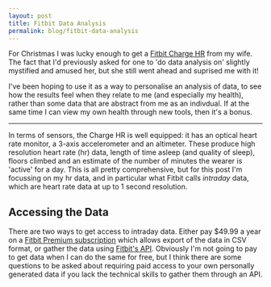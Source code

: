 ```yaml
---
layout: post
title: Fitbit Data Analysis
permalink: blog/fitbit-data-analysis
---
```


For Christmas I was lucky enough to get a [Fitbit Charge HR](https://www.fitbit.com/uk/chargehr) from my wife. The fact that I'd previously asked for one to 'do data analysis on' slightly mystified and amused her, but she still went ahead and suprised me with it!

I've been hoping to use it as a way to personalise an analysis of data, to see how the results feel when they relate to me (and especially my health), rather than some data that are abstract from me as an indivdual. If at the same time I can view my own health through new tools, then it's a bonus.

-----
<!--more-->

In terms of sensors, the Charge HR is well equipped: it has an optical heart rate monitor, a 3-axis accelerometer and an altimeter. These produce high resolution heart rate (hr) data, length of time asleep (and quality of sleep), floors climbed and an estimate of the number of minutes the wearer is 'active' for a day. This is all pretty comprehensive, but for this post I'm focussing on my hr data, and in particular what Fitbit calls *intraday* data, which are heart rate data at up to 1 second resolution.

## Accessing the Data
There are two ways to get access to intraday data. Either pay $49.99 a year on a [Fitbit Premium subscription](https://www.fitbit.com/premium/export) which allows export of the data in CSV format, or gather the data using [Fitbit's API](https://dev.fitbit.com/docs/heart-rate/). Obviously I'm not going to pay to get data when I can do the same for free, but I think there are some questions to be asked about requiring paid access to your own personally generated data if you lack the technical skills to gather them through an API.
